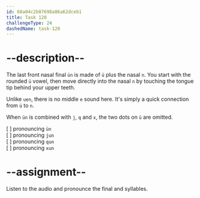 ```yaml
---
id: 68a04c2b07698a86a62dceb1
title: Task 120
challengeType: 24
dashedName: task-120
---
```


<!--SPEAKING-->

<!-- (Audio) A: ün, jun, qun, xun, lün, nün -->

# --description--

The last front nasal final `ün` is made of `ü` plus the nasal `n`. You start with the rounded `ü` vowel, then move directly into the nasal `n` by touching the tongue tip behind your upper teeth.

Unlike `uen`, there is no middle `e` sound here. It's simply a quick connection from `ü` to `n`.

When `ün` is combined with `j`, `q` and `x`, the two dots on `ü` are omitted.

[ ] pronouncing `ün`  
[ ] pronouncing `jun`  
[ ] pronouncing `qun`  
[ ] pronouncing `xun`

# --assignment--

Listen to the audio and pronounce the final and syllables.
